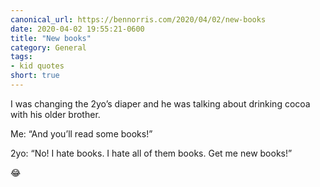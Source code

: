 ```yaml
---
canonical_url: https://bennorris.com/2020/04/02/new-books
date: 2020-04-02 19:55:21-0600
title: "New books"
category: General
tags:
- kid quotes
short: true
---
```


I was changing the 2yo’s diaper and he was talking about drinking cocoa with his older brother.

Me: “And you’ll read some books!”

2yo: “No! I hate books. I hate all of them books. Get me new books!”

😂
